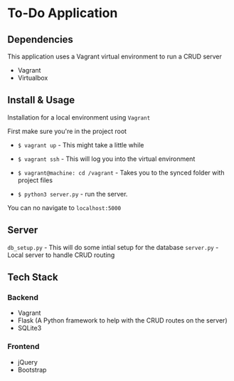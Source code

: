 # To-Do Application

## Dependencies
This application uses a Vagrant virtual environment to run a CRUD server

- Vagrant
- Virtualbox

## Install & Usage
Installation for a local environment using `Vagrant`

First make sure you're in the project root

- `$ vagrant up` - This might take a little while

- `$ vagrant ssh` - This will log you into the virtual environment

- `$ vagrant@machine: cd /vagrant` - Takes you to the synced folder with project files

- `$ python3 server.py` - run the server.

You can no navigate to `localhost:5000`

## Server
`db_setup.py` - This will do some intial setup for the database
`server.py` - Local server to handle CRUD routing

## Tech Stack

### Backend
- Vagrant
- Flask (A Python framework to help with the CRUD routes on the server)
- SQLite3

### Frontend
- jQuery
- Bootstrap